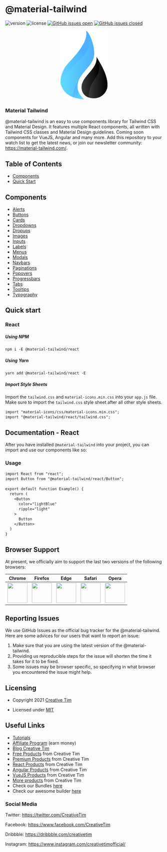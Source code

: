 # @material-tailwind

![version](https://img.shields.io/badge/version-0.2.0-blue.svg) ![license](https://img.shields.io/badge/license-MIT-blue.svg) <a href="https://github.com/creativetimofficial/material-tailwind/issues?q=is%3Aopen+is%3Aissue" target="_blank">![GitHub issues open](https://img.shields.io/github/issues/creativetimofficial/md-tailwind.svg)</a> <a href="https://github.com/creativetimofficial/material-tailwind/issues?q=is%3Aissue+is%3Aclosed" target="_blank">![GitHub issues closed](https://img.shields.io/github/issues-closed-raw/creativetimofficial/md-tailwind.svg)</a>

<div align="center"><img src="./assets/img/material-tailwind-logo.png" alt="@material-tailwind" width="150"/></div>

### Material Tailwind

@material-tailwind is an easy to use components library for Tailwind CSS and Material Design.
It features multiple React components, all written with Tailwind CSS classes and Material Design guidelines.
Coming soon components for VueJS, Angular and many more. Add this repository to your watch list to get the latest news, or join our newsletter community: https://material-tailwind.com/.

## Table of Contents

-   [Components](#components)
-   [Quick Start](#quick-start)

## Components

-   [Alerts](#alerts)
-   [Buttons](#buttons)
-   [Cards](#cards)
-   [Dropdowns](#dropdowns)
-   [Dropups](#dropups)
-   [Images](#images)
-   [Inputs](#inputs)
-   [Labels](#labels)
-   [Menus](#menus)
-   [Modals](#modals)
-   [Navbars](#navbars)
-   [Paginations](#paginations)
-   [Popovers](#popovers)
-   [Progressbars](#progressbars)
-   [Tabs](#tabs)
-   [Tooltips](#tooltips)
-   [Typography](#typography)

## Quick start

### React

##### Using NPM

```
npm i -E @material-tailwind/react
```

##### Using Yarn

```
yarn add @material-tailwind/react -E
```

##### Import Style Sheets

Import the `tailwind.css` and `material-icons.min.css` into your `app.js` file. Make sure to import the `tailwind.css` style
sheet after all other style sheets.

```
import "material-icons/css/material-icons.min.css";
import "@material-tailwind/react/tailwind.css";
```

## Documentation - React

After you have installed `@material-tailwind` into your project, you can import and use our components like so:

### Usage

```
import React from "react";
import Button from "@material-tailwind/react/Button";

export default function Example() {
  return (
    <Button
      color="lightBlue"
      ripple="light"
    >
      Button
    </Button>
  )
}
```

## Browser Support

At present, we officially aim to support the last two versions of the following browsers:

|                                                               Chrome                                                               |                                                               Firefox                                                                |                                                               Edge                                                                |                                                               Safari                                                                |                                                               Opera                                                                |
| :--------------------------------------------------------------------------------------------------------------------------------: | :----------------------------------------------------------------------------------------------------------------------------------: | :-------------------------------------------------------------------------------------------------------------------------------: | :---------------------------------------------------------------------------------------------------------------------------------: | :--------------------------------------------------------------------------------------------------------------------------------: |
| <img src="https://github.com/creativetimofficial/public-assets/blob/master/logos/chrome-logo.png?raw=true" width="64" height="64"> | <img src="https://raw.githubusercontent.com/creativetimofficial/public-assets/master/logos/firefox-logo.png" width="64" height="64"> | <img src="https://raw.githubusercontent.com/creativetimofficial/public-assets/master/logos/edge-logo.png" width="64" height="64"> | <img src="https://raw.githubusercontent.com/creativetimofficial/public-assets/master/logos/safari-logo.png" width="64" height="64"> | <img src="https://raw.githubusercontent.com/creativetimofficial/public-assets/master/logos/opera-logo.png" width="64" height="64"> |

## Reporting Issues

We use GitHub Issues as the official bug tracker for the @material-tailwind. Here are some advices for our users that want to report an issue:

1. Make sure that you are using the latest version of the @material-tailwind.
2. Providing us reproducible steps for the issue will shorten the time it takes for it to be fixed.
3. Some issues may be browser specific, so specifying in what browser you encountered the issue might help.

## Licensing

-   Copyright 2021 <a href="https://www.creative-tim.com/?ref=nnjs-readme" target="_blank">Creative Tim</a>

-   Licensed under <a href="https://github.com/creativetimofficial/material-tailwind/blob/main/LICENSE.md" target="_blank">MIT</a>

## Useful Links

-   <a href="https://www.youtube.com/channel/UCVyTG4sCw-rOvB9oHkzZD1w" target="_blank">Tutorials</a>
-   <a href="https://www.creative-tim.com/affiliates/new?ref=nnjs-readme" target="_blank">Affiliate Program</a> (earn money)
-   <a href="http://blog.creative-tim.com/?ref=nnjs-readme" target="_blank">Blog Creative Tim</a>
-   <a href="https://www.creative-tim.com/templates/free?ref=nnjs-readme" target="_blank">Free Products</a> from Creative Tim
-   <a href="https://www.creative-tim.com/templates/premium?ref=nnjs-readme" target="_blank">Premium Products</a> from Creative Tim
-   <a href="https://www.creative-tim.com/templates/react?ref=nnjs-readme" target="_blank">React Products</a> from Creative Tim
-   <a href="https://www.creative-tim.com/templates/angular?ref=nnjs-readme" target="_blank">Angular Products</a> from Creative Tim
-   <a href="https://www.creative-tim.com/templates/vuejs?ref=nnjs-readme" target="_blank">VueJS Products</a> from Creative Tim
-   <a href="https://www.creative-tim.com/templates?ref=nnjs-readme" target="_blank">More products</a> from Creative Tim
-   Check our Bundles <a href="https://www.creative-tim.com/bundles?ref=nnjs-readme" target="_blank">here</a>
-   Check our awesome builder <a href="https://www.creative-tim.com/builder/argon?ref=nnjs-readme" target="_blank">here</a>

### Social Media

Twitter: <a href="https://twitter.com/CreativeTim" target="_blank">https://twitter.com/CreativeTim</a>

Facebook: <a href="https://www.facebook.com/CreativeTim" target="_blank">https://www.facebook.com/CreativeTim</a>

Dribbble: <a href="https://dribbble.com/creativetim" target="_blank">https://dribbble.com/creativetim</a>

Instagram: <a href="https://www.instagram.com/creativetimofficial/" target="_blank">https://www.instagram.com/creativetimofficial/</a>
